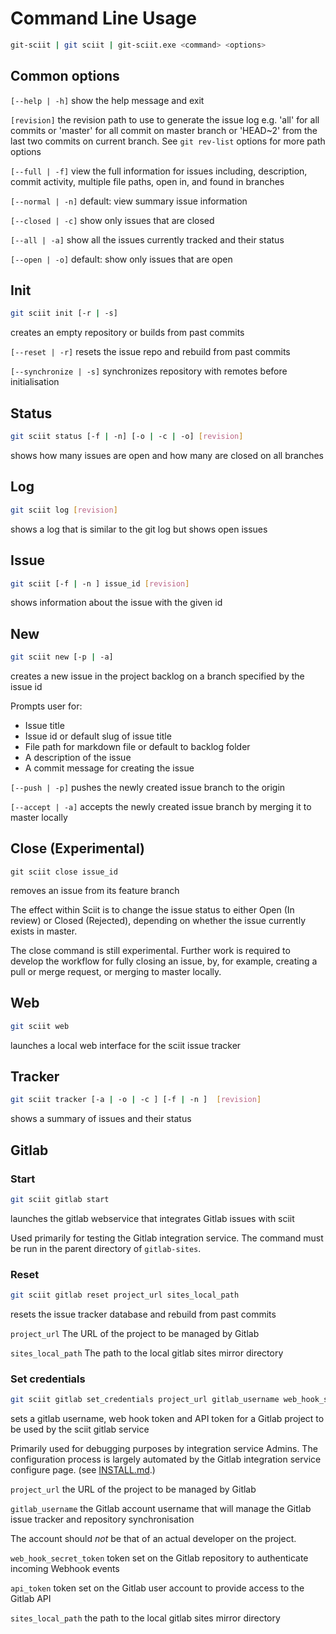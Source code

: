 # Command Line Usage

```bash
git-sciit | git sciit | git-sciit.exe <command> <options>
```

## Common options

`[--help | -h]` show the help message and exit

`[revision]` the revision path to use to generate the issue log e.g. 'all' for all commits or 'master' for all commit on
master branch or 'HEAD~2' from the last two commits on current branch. See `git rev-list` options for more path options

`[--full | -f]` view the full  information for issues including, description, commit activity, multiple file paths, 
open in, and found in branches

`[--normal | -n]` default: view summary issue information

`[--closed | -c]` show only issues that are closed

`[--all | -a]` show all the issues currently tracked and their status

`[--open | -o]` default: show only issues that are open


## Init

```bash
git sciit init [-r | -s]
```

creates an empty repository or builds from past commits

`[--reset | -r]` resets the issue repo and rebuild from past commits

`[--synchronize | -s]` synchronizes repository with remotes before initialisation


## Status

```bash
git sciit status [-f | -n] [-o | -c | -o] [revision]
```

shows how many issues are open and how many are closed on all branches


## Log

```bash
git sciit log [revision]
```

shows a log that is similar to the git log but shows open issues


## Issue

```bash
git sciit [-f | -n ] issue_id [revision]
```

shows information about the issue with the given id


## New

```bash
git sciit new [-p | -a]
```

creates a new issue in the project backlog on a branch specified by the issue id

Prompts user for:

 * Issue title
 * Issue id or default slug of issue title
 * File path for markdown file or default to backlog folder
 * A description of the issue
 * A commit message for creating the issue

`[--push | -p]` pushes the newly created issue branch to the origin

`[--accept | -a]` accepts the newly created issue branch by merging it to master locally


## Close (Experimental)

```git sciit close 
git sciit close issue_id
```

removes an issue from its feature branch

The effect within Sciit is to change the issue status to either Open (In review) or Closed (Rejected), depending on 
whether the issue currently exists in master.

The close command is still experimental.  Further work is required to develop the workflow for fully closing an issue,
by, for example, creating a pull or merge request, or merging to master locally.

## Web

```bash
git sciit web
```

launches a local web interface for the sciit issue tracker


## Tracker

```bash
git sciit tracker [-a | -o | -c ] [-f | -n ]  [revision]
```

shows a summary of issues and their status


## Gitlab

### Start

```bash
git sciit gitlab start 

```

launches the gitlab webservice that integrates Gitlab issues with sciit

Used primarily for testing the Gitlab integration service.  The command must be run in the parent directory of 
`gitlab-sites`. 


### Reset

```bash
git sciit gitlab reset project_url sites_local_path
```

resets the issue tracker database and rebuild from past commits

`project_url` The URL of the project to be managed by Gitlab

`sites_local_path` The path to the local gitlab sites mirror directory


### Set credentials

```bash
git sciit gitlab set_credentials project_url gitlab_username web_hook_secret_token api_token sites_local_path
```

sets a gitlab username, web hook token and API token for a Gitlab project to be  used by the sciit gitlab service

Primarily used for debugging purposes by integration service Admins.  The configuration process is largely automated
by the Gitlab integration service configure page. (see [INSTALL.md](./INSTALL.md).)

`project_url` the URL of the project to be managed by Gitlab

`gitlab_username` the Gitlab account username that will manage the Gitlab issue tracker and repository  synchronisation

  The account should *not* be that of an actual developer on the project.

`web_hook_secret_token` token set on the Gitlab repository to authenticate incoming Webhook events

`api_token` token set on the Gitlab user account to provide access to the Gitlab API

`sites_local_path` the path to the local gitlab sites mirror directory